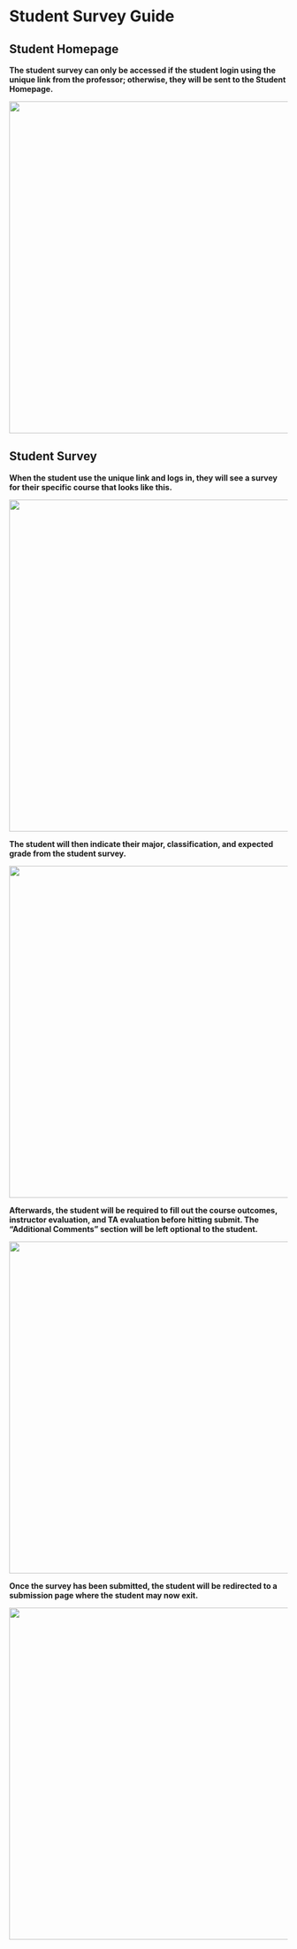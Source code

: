 # Student Survey Guide




## Student Homepage

**The student survey can only be accessed if the student login using the unique link from the professor; otherwise, they will be sent to the Student Homepage.**

<kbd><img src='/images/student/studenthome.png' width="900" height="600"></img></kbd>




## Student Survey

**When the student use the unique link and logs in, they will see a survey for their specific course that looks like this.**

<kbd><img src='/images/student/studentSurvey.png' width="900" height="600"></img></kbd>

**The student will then indicate their major, classification, and expected grade from the student survey.**

<kbd><img src='/images/student/topBox.png' width="900" height="600"></img></kbd>

**Afterwards, the student will be required to fill out the course outcomes, instructor evaluation, and TA evaluation before hitting submit. The “Additional Comments” section will be left optional to the student.**

<kbd><img src='/images/student/evaluation.png' width="900" height="600"></img></kbd>

**Once the survey has been submitted, the student will be redirected to a submission page where the student may now exit.**

<kbd><img src='/images/student/surveyLanding.png' width="900" height="600"></img></kbd>
